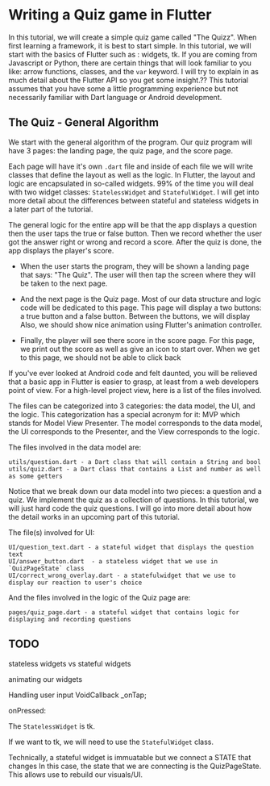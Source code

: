 # Writing a Quiz game in Flutter

In this tutorial, we will create a simple quiz game called "The Quizz".
When first learning a framework, it is best to start simple. In this tutorial,
we will start with the basics of Flutter such as : widgets, tk.
If you are coming from Javascript or Python, there are certain things that 
will look familiar to you like: arrow functions, classes, and the `var`
keyword. I will try to explain in as much detail about the Flutter API
so you get some insight.??
This tutorial assumes that you have some a little programming experience
but not necessarily familiar with Dart language or Android development.

## The Quiz - General Algorithm

We start with the general algorithm of the program. Our quiz
program will have 3 pages: the landing page, the quiz page,
and the score page.

Each page will have it's own `.dart` file and inside of each
file we will write classes that define the layout as
well as the logic. In Flutter, the layout and logic are encapsulated
in so-called widgets. 99% of the time you will deal with two widget classes:
`StatelessWidget` and `StatefulWidget`. I will get into more detail 
about the differences between stateful and stateless widgets in a later
part of the tutorial.

The general logic for the entire app will be that the app displays a question
then the user taps the true or false button. Then we record whether
the user got the answer right or wrong and record a score. After the quiz is
done, the app displays the player's score.

* When the user starts the program, they will be shown a landing page that
says: "The Quiz". The user will then tap the screen where they will be taken to the next page.

* And the next page is the Quiz page. Most of our data structure and logic code
will be dedicated to this page. This page will display a two buttons: a true button and
a false button. Between the buttons, we will display 
Also, we should show nice animation using Flutter's animation controller.

* Finally, the player will see there score in the score page. For this page,
we print out the score as well as give an icon to start over. When we get to this page, 
we should not be able to click back 

If you've ever looked at Android code and felt daunted, you will be relieved that
a basic app in Flutter is easier to grasp, at least from a web developers point of view.
For a high-level project view, here is a list of the files involved. 

The files can be categorized into 3 categories: the data model, the UI, and the logic.
This categorization has a special acronym for it: MVP which stands for Model View Presenter.
The model corresponds to the data model, the UI corresponds to the Presenter, and the
View corresponds to the logic.

The files involved in the data model are:

    utils/question.dart - a Dart class that will contain a String and bool
    utils/quiz.dart - a Dart class that contains a List and number as well as some getters

Notice that we break down our data model into two pieces: a question and a quiz. 
We implement the quiz as a collection of questions. In this tutorial, we will just hard code
the quiz questions. I will go into more detail about how the detail works in an upcoming part of this tutorial.

The file(s) involved for UI:

    UI/question_text.dart - a stateful widget that displays the question text
    UI/answer_button.dart  - a stateless widget that we use in `QuizPageState` class 
    UI/correct_wrong_overlay.dart - a statefulwidget that we use to display our reaction to user's choice

And the files involved in the logic of the Quiz page are:

    pages/quiz_page.dart - a stateful widget that contains logic for displaying and recording questions


TODO
---


stateless widgets vs stateful widgets

animating our widgets


Handling user input
VoidCallback _onTap;

onPressed:



The `StatelessWidget` is tk.

If we want to tk, we will need to use the `StatefulWidget` class. 


Technically, a stateful widget is immuatable but we connect a STATE that changes
In this case, the state that we are connecting is the QuizPageState.
  This allows use to rebuild our visuals/UI.